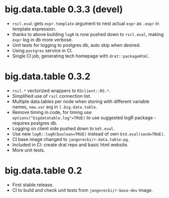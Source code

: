 # big.data.table 0.3.3 (devel)

* `rscl.eval` gets `expr.template` argument to nest actual `expr` as `.expr` in template expression.
* thanks to above building `logR` is now pushed down to `rscl.eval`, making `expr` log in db more verbose.
* Unit tests for logging to postgres db, auto skip when desired.
* Using `postgres` service in CI.
* Single CI job, generating tech homepage with `drat::packageHtml`.

# big.data.table 0.3.2

* `rscl.*` vectorized wrappers to `RSclient::RS.*`.
* Simplified use of `rscl` connection list.
* Multiple data.tables per node when storing with different variable names, `new.var` arg in `[.big.data.table`.
* Remove timing in code, for timing use `options("bigdatatable.log"=TRUE)` to use suggested logR package - requires postgres db.
* Logging on client side pushed down to `bdt.eval`.
* Use new `logR::logR(boolean=TRUE)` instead of own `btd.eval(send=TRUE)`.
* CI base image changed to `jangorecki/r-data.table-pg`.
* Included in CI: create drat repo and basic html website.
* More unit tests.

# big.data.table 0.2

* First stable release.
* CI to build and check unit tests from `jangorecki/r-base-dev` image.
